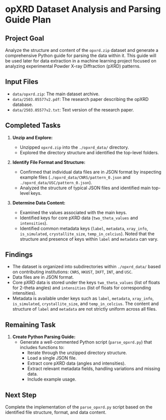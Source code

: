# opXRD Dataset Analysis and Parsing Guide Plan

## Project Goal
Analyze the structure and content of the `opxrd.zip` dataset and generate a comprehensive Python guide for parsing the data within it. This guide will be used later for data extraction in a machine learning project focused on analyzing experimental Powder X-ray Diffraction (pXRD) patterns.

## Input Files
- `data/opxrd.zip`: The main dataset archive.
- `data/2503.05577v2.pdf`: The research paper describing the opXRD database.
- `data/2503.05577v2.txt`: Text version of the research paper.

## Completed Tasks

1.  **Unzip and Explore:**
    - Unzipped `opxrd.zip` into the `./opxrd_data/` directory.
    - Explored the directory structure and identified the top-level folders.

2.  **Identify File Format and Structure:**
    - Confirmed that individual data files are in JSON format by inspecting example files (`./opxrd_data/CNRS/pattern_0.json` and `./opxrd_data/USC/pattern_0.json`).
    - Analyzed the structure of typical JSON files and identified main top-level keys.

3.  **Determine Data Content:**
    - Examined the values associated with the main keys.
    - Identified keys for core pXRD data (`two_theta_values` and `intensities`).
    - Identified common metadata keys (`label`, `metadata`, `xray_info`, `is_simulated`, `crystallite_size`, `temp_in_celcius`). Noted that the structure and presence of keys within `label` and `metadata` can vary.

## Findings

- The dataset is organized into subdirectories within `./opxrd_data/` based on contributing institutions: `CNRS`, `HKUST`, `IKFT`, `INT`, and `USC`.
- Data files are in JSON format.
- Core pXRD data is stored under the keys `two_theta_values` (list of floats for 2-theta angles) and `intensities` (list of floats for corresponding intensities).
- Metadata is available under keys such as `label`, `metadata`, `xray_info`, `is_simulated`, `crystallite_size`, and `temp_in_celcius`. The content and structure of `label` and `metadata` are not strictly uniform across all files.

## Remaining Task

1.  **Create Python Parsing Guide:**
    - Generate a well-commented Python script (`parse_opxrd.py`) that includes functions to:
        - Iterate through the unzipped directory structure.
        - Load a single JSON file.
        - Extract core pXRD data (angles and intensities).
        - Extract relevant metadata fields, handling variations and missing data.
        - Include example usage.

## Next Step

Complete the implementation of the `parse_opxrd.py` script based on the identified file structure, format, and data content.